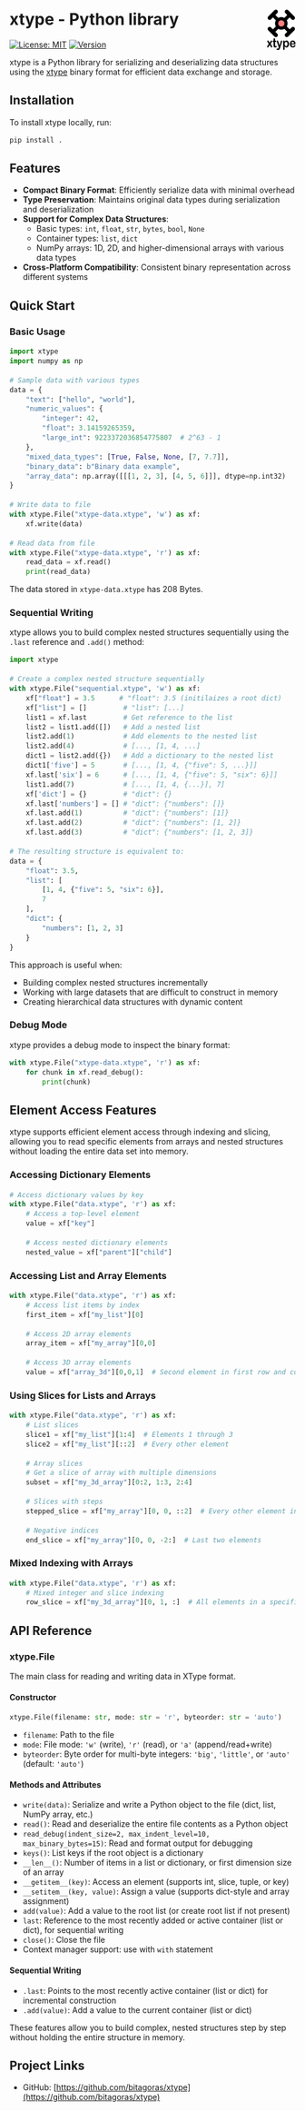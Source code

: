 # xtype - Python library  <img src="doc/logo_xtype.png" width="50" align="right">

[![License: MIT](https://img.shields.io/badge/License-MIT-blue.svg)](LICENSE)
[![Version](https://img.shields.io/badge/version-0.5.1-green.svg)](https://github.com/bitagoras/xtype-python)

xtype is a Python library for serializing and deserializing data structures using the [xtype](https://github.com/bitagoras/xtype) binary format for efficient data exchange and storage.

## Installation

To install xtype locally, run:

```sh
pip install .
```

## Features

- **Compact Binary Format**: Efficiently serialize data with minimal overhead
- **Type Preservation**: Maintains original data types during serialization and deserialization
- **Support for Complex Data Structures**:
  - Basic types: `int`, `float`, `str`, `bytes`, `bool`, `None`
  - Container types: `list`, `dict`
  - NumPy arrays: 1D, 2D, and higher-dimensional arrays with various data types
- **Cross-Platform Compatibility**: Consistent binary representation across different systems

## Quick Start

### Basic Usage

```python
import xtype
import numpy as np

# Sample data with various types
data = {
    "text": ["hello", "world"],
    "numeric_values": {
        "integer": 42,
        "float": 3.14159265359,
        "large_int": 9223372036854775807  # 2^63 - 1
    },
    "mixed_data_types": [True, False, None, [7, 7.7]],
    "binary_data": b"Binary data example",
    "array_data": np.array([[[1, 2, 3], [4, 5, 6]]], dtype=np.int32)
}

# Write data to file
with xtype.File("xtype-data.xtype", 'w') as xf:
    xf.write(data)

# Read data from file
with xtype.File("xtype-data.xtype", 'r') as xf:
    read_data = xf.read()
    print(read_data)
```

The data stored in `xtype-data.xtype` has 208 Bytes.

### Sequential Writing

xtype allows you to build complex nested structures sequentially using the `.last` reference and `.add()` method:

```python
import xtype

# Create a complex nested structure sequentially
with xtype.File("sequential.xtype", 'w') as xf:
    xf["float"] = 3.5      # "float": 3.5 (initilaizes a root dict)
    xf["list"] = []         # "list": [...]
    list1 = xf.last         # Get reference to the list
    list2 = list1.add([])   # Add a nested list
    list2.add(1)            # Add elements to the nested list
    list2.add(4)            # [..., [1, 4, ...]
    dict1 = list2.add({})   # Add a dictionary to the nested list
    dict1['five'] = 5       # [..., [1, 4, {"five": 5, ...}]]
    xf.last['six'] = 6      # [..., [1, 4, {"five": 5, "six": 6}]]
    list1.add(7)            # [..., [1, 4, {...}], 7]
    xf['dict'] = {}         # "dict": {}
    xf.last['numbers'] = [] # "dict": {"numbers": []}
    xf.last.add(1)          # "dict": {"numbers": [1]}
    xf.last.add(2)          # "dict": {"numbers": [1, 2]}
    xf.last.add(3)          # "dict": {"numbers": [1, 2, 3]}

# The resulting structure is equivalent to:
data = {
    "float": 3.5,
    "list": [
        [1, 4, {"five": 5, "six": 6}],
        7
    ],
    "dict": {
        "numbers": [1, 2, 3]
    }
}
```

This approach is useful when:
- Building complex nested structures incrementally
- Working with large datasets that are difficult to construct in memory
- Creating hierarchical data structures with dynamic content

### Debug Mode

xtype provides a debug mode to inspect the binary format:

```python
with xtype.File("xtype-data.xtype", 'r') as xf:
    for chunk in xf.read_debug():
        print(chunk)
```

## Element Access Features

xtype supports efficient element access through indexing and slicing, allowing you to read specific elements from arrays and nested structures without loading the entire data set into memory.

### Accessing Dictionary Elements

```python
# Access dictionary values by key
with xtype.File("data.xtype", 'r') as xf:
    # Access a top-level element
    value = xf["key"]

    # Access nested dictionary elements
    nested_value = xf["parent"]["child"]
```

### Accessing List and Array Elements

```python
with xtype.File("data.xtype", 'r') as xf:
    # Access list items by index
    first_item = xf["my_list"][0]

    # Access 2D array elements
    array_item = xf["my_array"][0,0]

    # Access 3D array elements
    value = xf["array_3d"][0,0,1]  # Second element in first row and column
```

### Using Slices for Lists and Arrays

```python
with xtype.File("data.xtype", 'r') as xf:
    # List slices
    slice1 = xf["my_list"][1:4]  # Elements 1 through 3
    slice2 = xf["my_list"][::2]  # Every other element

    # Array slices
    # Get a slice of array with multiple dimensions
    subset = xf["my_3d_array"][0:2, 1:3, 2:4]

    # Slices with steps
    stepped_slice = xf["my_array"][0, 0, ::2]  # Every other element in 3rd dimension

    # Negative indices
    end_slice = xf["my_array"][0, 0, -2:]  # Last two elements
```

### Mixed Indexing with Arrays

```python
with xtype.File("data.xtype", 'r') as xf:
    # Mixed integer and slice indexing
    row_slice = xf["my_3d_array"][0, 1, :]  # All elements in a specific row
```

## API Reference

### xtype.File

The main class for reading and writing data in XType format.

#### Constructor

```python
xtype.File(filename: str, mode: str = 'r', byteorder: str = 'auto')
```

- `filename`: Path to the file
- `mode`: File mode: `'w'` (write), `'r'` (read), or `'a'` (append/read+write)
- `byteorder`: Byte order for multi-byte integers: `'big'`, `'little'`, or `'auto'` (default: `'auto'`)

#### Methods and Attributes

- `write(data)`: Serialize and write a Python object to the file (dict, list, NumPy array, etc.)
- `read()`: Read and deserialize the entire file contents as a Python object
- `read_debug(indent_size=2, max_indent_level=10, max_binary_bytes=15)`: Read and format output for debugging
- `keys()`: List keys if the root object is a dictionary
- `__len__()`: Number of items in a list or dictionary, or first dimension size of an array
- `__getitem__(key)`: Access an element (supports int, slice, tuple, or key)
- `__setitem__(key, value)`: Assign a value (supports dict-style and array assignment)
- `add(value)`: Add a value to the root list (or create root list if not present)
- `last`: Reference to the most recently added or active container (list or dict), for sequential writing
- `close()`: Close the file
- Context manager support: use with `with` statement

#### Sequential Writing

- `.last`: Points to the most recently active container (list or dict) for incremental construction
- `.add(value)`: Add a value to the current container (list or dict)

These features allow you to build complex, nested structures step by step without holding the entire structure in memory.

## Project Links

- GitHub: [https://github.com/bitagoras/xtype](https://github.com/bitagoras/xtype)
